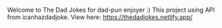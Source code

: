 Welcome to The Dad Jokes for dad-pun enjoyer :) 
This project using API from icanhazdadjoke. 
View here: https://thedadjokes.netlify.app/
